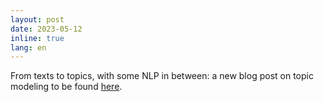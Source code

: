 ```yaml
---
layout: post
date: 2023-05-12
inline: true
lang: en
---
```



From texts to topics, with some NLP in between: a new blog post on topic modeling to be found [here](https://computationalstylistics.github.io/blog/topic_modeling_lemmatized/).
